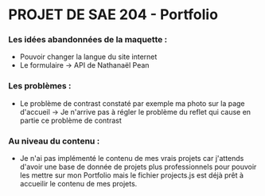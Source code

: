 # PROJET DE SAE 204 - Portfolio

### Les idées abandonnées de la maquette :
- Pouvoir changer la langue du site internet
- Le formulaire
    -> API de Nathanaël Pean

### Les problèmes :
- Le problème de contrast constaté par exemple ma photo sur la page d'accueil
    -> Je n'arrive pas à régler le problème du reflet qui cause en partie ce problème de contrast

### Au niveau du contenu : 
- Je n'ai pas implémenté le contenu de mes vrais projets car j'attends d'avoir une base de donnée de projets plus professionnels pour pouvoir les mettre sur mon Portfolio mais le fichier projects.js est déjà prêt à accueilir le contenu de mes projets.
